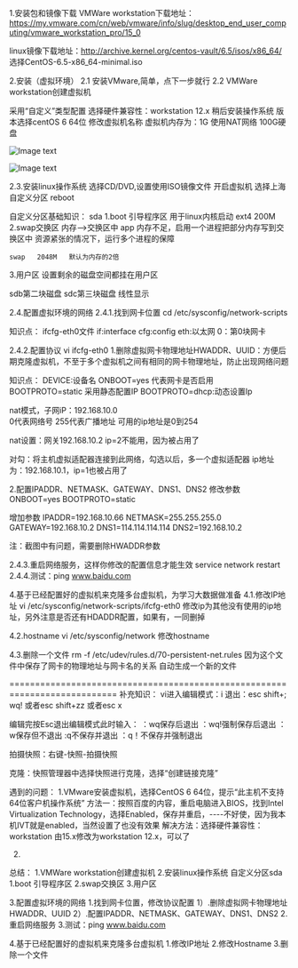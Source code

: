 
1.安装包和镜像下载
VMWare workstation下载地址：
https://my.vmware.com/cn/web/vmware/info/slug/desktop_end_user_computing/vmware_workstation_pro/15_0

linux镜像下载地址：http://archive.kernel.org/centos-vault/6.5/isos/x86_64/
选择CentOS-6.5-x86_64-minimal.iso  

2.安装（虚拟环境）
2.1 安装VMware,简单，点下一步就行
2.2 VMWare workstation创建虚拟机

采用“自定义”类型配置
选择硬件兼容性：workstation 12.x
稍后安装操作系统
版本选择centOS 6 64位
修改虚拟机名称
虚拟机内存为：1G
使用NAT网络
100G硬盘

![Image text](https://raw.githubusercontent.com/musictaste/java/master/image/1.png)

![Image text](https://raw.githubusercontent.com/musictaste/java/master/image/3.png)

















2.3.安装linux操作系统
选择CD/DVD,设置使用ISO镜像文件
开启虚拟机
选择上海
自定义分区
reboot
















自定义分区基础知识：
sda
1.boot 引导程序区
    用于linux内核启动
    ext4 200M
2.swap交换区
    内存-->交换区中
    app  内存不足，启用一个进程把部分内存写到交换区中
    资源紧张的情况下，运行多个进程的保障

    swap   2048M   默认为内存的2倍
3.用户区
    设置剩余的磁盘空间都挂在用户区

sdb第二块磁盘
sdc第三块磁盘
线性显示


2.4.配置虚拟环境的网络
2.4.1.找到网卡位置
cd /etc/sysconfig/network-scripts

知识点：
ifcfg-eth0文件
if:interface
cfg:config
eth:以太网
0：第0块网卡

2.4.2.配置协议
vi ifcfg-eth0
1.删除虚拟网卡物理地址HWADDR、UUID：方便后期克隆虚拟机，不至于多个虚拟机之间有相同的网卡物理地址，防止出现网络问题

知识点：
DEVICE:设备名
ONBOOT=yes 代表网卡是否启用
BOOTPROTO=static  采用静态配置IP
BOOTPROTO=dhcp:动态设置Ip

nat模式，子网iP：192.168.10.0  
0代表网络号
255代表广播地址
可用的ip地址是0到254


nat设置：网关192.168.10.2
ip=2不能用，因为被占用了


对勾：将主机虚拟适配器连接到此网络，勾选以后，多一个虚拟适配器
ip地址为：192.168.10.1，ip=1也被占用了


2.配置IPADDR、NETMASK、GATEWAY、DNS1、DNS2
修改参数
ONBOOT=yes 
BOOTPROTO=static  

增加参数
IPADDR=192.168.10.66
NETMASK=255.255.255.0
GATEWAY=192.168.10.2
DNS1=114.114.114.114
DNS2=192.168.10.2


注：截图中有问题，需要删除HWADDR参数


2.4.3.重启网络服务，这样你修改的配置信息才能生效
service network restart
2.4.4.测试：ping www.baidu.com




4.基于已经配置好的虚拟机来克隆多台虚拟机，为学习大数据做准备
4.1.修改IP地址
vi /etc/sysconfig/network-scripts/ifcfg-eth0
修改ip为其他没有使用的ip地址，另外注意是否还有HDADDR配置，如果有，一同删掉

4.2.hostname
vi /etc/sysconfig/network
修改hostname


4.3.删除一个文件
rm -f /etc/udev/rules.d/70-persistent-net.rules
因为这个文件中保存了网卡的物理地址与网卡名的关系
自动生成一个新的文件




===========================================================================
补充知识：
vi进入编辑模式：i
退出：esc      shift+;     wq!
或者esc shift+zz
或者esc x 


编辑完按Esc退出编辑模式此时输入：
：wq保存后退出
：wq!强制保存后退出
：w保存但不退出
:q不保存并退出
：q！不保存并强制退出


拍摄快照：右键-快照-拍摄快照

克隆：快照管理器中选择快照进行克隆，选择“创建链接克隆”


遇到的问题：
1.VMware安装虚拟机，选择CentOS 6 64位，提示“此主机不支持64位客户机操作系统”
方法一：按照百度的内容，重启电脑进入BIOS，找到Intel Virtualization Technology，选择Enabled，保存并重启，----不好使，因为我本机IVT就是enabled，当然设置了也没有效果
解决方法：选择硬件兼容性：workstation 由15.x修改为workstation 12.x，可以了

2.
总结：
1.VMWare workstation创建虚拟机
2.安装linux操作系统
自定义分区sda
1.boot 引导程序区
2.swap交换区
3.用户区

3.配置虚拟环境的网络
1.找到网卡位置，修改协议配置
1）.删除虚拟网卡物理地址HWADDR、UUID
2）.配置IPADDR、NETMASK、GATEWAY、DNS1、DNS2
2.重启网络服务
3.测试：ping www.baidu.com

4.基于已经配置好的虚拟机来克隆多台虚拟机
1.修改IP地址
2.修改Hostname
3.删除一个文件
